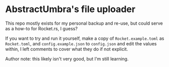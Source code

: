 # AbstractUmbra's file uploader

This repo mostly exists for my personal backup and re-use, but could serve as a how-to for Rocket.rs, I guess?

If you want to try and run it yourself, make a copy of `Rocket.example.toml` as `Rocket.toml`, and `config.example.json` to `config.json` and edit the values within, I left comments to cover what they do if not explicit.

Author note: this likely isn't very good, but I'm still learning.
